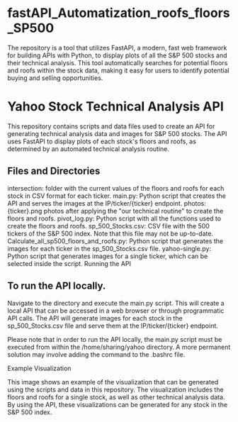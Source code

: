 # fastAPI_Automatization_roofs_floors_SP500
The repository is a tool that utilizes FastAPI, a modern, fast web framework for building APIs with Python, to display plots of all the S&amp;P 500 stocks and their technical analysis. This tool automatically searches for potential floors and roofs within the stock data, making it easy for users to identify potential buying and selling opportunities.

# Yahoo Stock Technical Analysis API
This repository contains scripts and data files used to create an API for generating technical analysis data and images for S&P 500 stocks. The API uses FastAPI to display plots of each stock's floors and roofs, as determined by an automated technical analysis routine.

## Files and Directories
intersection: folder with the current values of the floors and roofs for each stock in CSV format for each ticker.
main.py: Python script that creates the API and serves the images at the IP/ticker/{ticker} endpoint.
photos: {ticker}.png photos after applying the "our technical routine" to create the floors and roofs.
pivot_log.py: Python script with all the functions used to create the floors and roofs.
sp_500_Stocks.csv: CSV file with the 500 tickers of the S&P 500 index. Note that this file may not be up-to-date.
Calculate_all_sp500_floors_and_roofs.py: Python script that generates the images for each ticker in the sp_500_Stocks.csv file.
yahoo-single.py: Python script that generates images for a single ticker, which can be selected inside the script.
Running the API


## To run the API locally.
Navigate to the directory and execute the main.py script. This will create a local API that can be accessed in a web browser or through programmatic API calls. The API will generate images for each stock in the sp_500_Stocks.csv file and serve them at the IP/ticker/{ticker} endpoint.

Please note that in order to run the API locally, the main.py script must be executed from within the /home/sharing/yahoo directory. A more permanent solution may involve adding the command to the .bashrc file.

Example Visualization

This image shows an example of the visualization that can be generated using the scripts and data in this repository. The visualization includes the floors and roofs for a single stock, as well as other technical analysis data. By using the API, these visualizations can be generated for any stock in the S&P 500 index.

